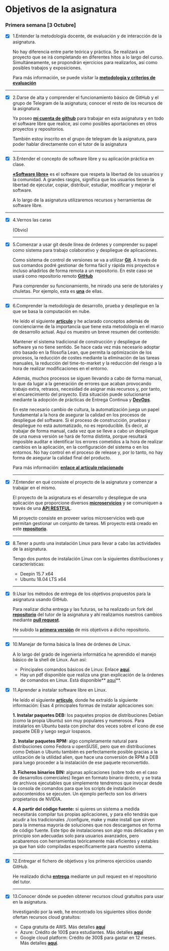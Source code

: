 # Objetivos de la asignatura

### Primera semana [3 Octubre]


* [x] 1.Entender la metodología docente, de evaluación y de interacción de la asignatura.

  No hay diferencia entre parte teórica y práctica. Se realizará un proyecto que se irá completando en diferentes hitos a lo largo del curso. Simultáneamente, se propondrán ejercicios para realizarlos, así como posibles trabajos y exposiciones.

  Para más información, se puede visitar la **[metodología y criterios de evaluación](https://github.com/JJ/CC-18-19/blob/master/Metodolog%C3%ADa_y_criterios_de_evaluaci%C3%B3n.md)**

---

* [x] 2.Darse de alta y comprender el funcionamiento básico de GitHub y el grupo de Telegram de la asignatura; conocer el resto de los recursos de la asignatura.

  Ya poseo **[mi cuenta de github](https://github.com/jmv74211)** para trabajar en esta asignatura y en todo el software libre que realice, así como posibles aportaciones en otros proyectos y repositorios.

  También estoy inscrito en el grupo de telegram de la asignatura, para poder hablar directamente con el tutor de la asignatura

  ---

* [x] 3.Entender el concepto de software libre y su aplicación práctica en clase.

  **[«Software libre»](https://www.gnu.org/philosophy/free-sw.es.html)** es el software que respeta la libertad de los usuarios y la comunidad. A grandes rasgos, significa que los usuarios tienen la libertad de ejecutar, copiar, distribuir, estudiar, modificar y mejorar el software.

  A lo largo de la asignatura utilizaremos recursos y herramientas de software libre.

---

* [x] 4.Vernos las caras

  (Obvio)

  ---

* [x] 5.Comenzar a usar git desde línea de órdenes y comprender su papel como sistema para trabajo colaborativo y despliegue de aplicaciones.

  Como sistema de control de versiones se va a utilizar **[Git](https://git-scm.com/)**. A través de sus comandos podré gestionar de forma fácil y rápida mis proyectos e incluso añadirlos de forma remota a un repositorio. En este caso se usará como repositorio remoto **[GitHub](https://github.com/)**

  Para comprender su funcionamiento, he mirado una serie de tutoriales y chuletas. Por ejemplo, esta es **[una](http://rogerdudler.github.io/git-guide/index.es.html)** de ellas.

  ---

* [x] 6.Comprender la metodología de desarrollo, prueba y despliegue en la que se basa la computación en nube.

  He leído el siguiente **[artículo](http://www.mtp.es/como-implantar-una-metodologia-de-entrega-continua-y-devops/)** y he aclarado conceptos además de concienciarme de la importancia que tiene esta metodología en el marco de desarrollo actual. Aquí os muestro un breve resumen del contenido:

  Mantener el sistema tradicional de construcción y despliegue de software ya no tiene sentido. Se hace cada vez más necesario adoptar otro basado en la filosofía Lean, que permita la optimización de los procesos, la reducción de costes mediante la eliminación de las tareas manuales, la reducción del time-to-market y la reducción del riesgo a la hora de realizar modificaciones en el entorno.

  Además, muchos procesos se siguen llevando a cabo de forma manual, lo que da lugar a la generación de errores que acaban provocando trabajo extra, retrasos, necesidad de asignar más recursos y, por tanto, el encarecimiento del proyecto. Esta situación puede solucionarse mediante la adopción de prácticas de Entrega Continua y **[DevOps](https://www.paradigmadigital.com/techbiz/que-es-devops-y-sobre-todo-que-no-es-devops/)**.

  En este necesario cambio de cultura, la automatización juega un papel fundamental a la hora de asegurar la calidad en los procesos de despliegue del software. Si el proceso de construcción, pruebas y despliegue no está automatizado, no es reproducible. Es decir, al trabajar de forma manual, cada vez que se lleve a cabo un despliegue de una nueva versión se hará de forma distinta, porque resultará imposible auditar e identificar los errores cometidos a la hora de realizar cambios en la aplicación, en la configuración del sistema o en los entornos. No hay control en el proceso de release y, por lo tanto, no hay forma de asegurar la calidad final del producto.

  Para más información: **[enlace al artículo relacionado](http://www.mtp.es/como-implantar-una-metodologia-de-entrega-continua-y-devops/)**

  ---

* [x] 7.Entender en qué consiste el proyecto de la asignatura y comenzar a trabajar en el mismo.

  El proyecto de la asignatura es el desarrollo y despliegue de una aplicación que proporcione diversos **[microservicios](http://www.javiergarzas.com/2015/06/microservicios.html)** y se comuniquen a través de una **[API RESTFUL](https://www.codigonaranja.com/2018/restful-web-service/)**.

  Mi proyecto consiste en proveer varios microservicios web que permitan gestionar un conjunto de tareas. Mi proyecto está creado en este **[repositorio](https://github.com/jmv74211/Proyecto-cloud-computing)**.

  ---

* [x] 8.Tener a punto una instalación Linux para llevar a cabo las actividades de la asignatura.

  Tengo dos puntos de instalación Linux con la siguientes distribuciones y características:
  - Deepin 15.7 x64
  - Ubuntu 18.04 LTS x64

  ---

* [x] 9.Usar los métodos de entrega de los objetivos propuestos para la asignatura usando GitHub.

  Para realizar dicha entrega y las futuras, se ha realizado un fork del **[repositorio](https://github.com/JJ/CC-18-19)** del tutor de la asignatura y ahí realizamos nuestros cambios mediante **[pull request](http://aprendegit.com/que-es-un-pull-request/)**.

  He subido la **[primera versión](https://github.com/JJ/CC-18-19/blob/master/objetivos/jmv74211.md)** de mis objetivos a dicho repositorio.

  ---
* [x] 10.Manejar de forma básica la línea de órdenes de Linux.

  A lo largo del grado de ingeniería informática he aprendido el manejo básico de la shell de Linux. Aun así:

  - Principales comandos básicos de Linux: Enlace **[aquí](https://hipertextual.com/archivo/2014/04/comandos-basicos-terminal/)**.

  * Hay un pdf disponible que realiza una gran explicación de la órdenes de comandos en Linux. Está disponible** [aquí](https://drive.google.com/file/d/0Bz_k22Jugr3UOUs5U1VzQzBRVEE/view)**.


* [x] 11.Aprender a instalar software libre en Linux.

  He leído el siguiente **[artículo](https://www.muylinux.com/2009/01/20/como-instalar-software-en-linux/)**, donde he extraído la siguiente información:
  Esas 4 principales formas de instalar aplicaciones son:

  **1. Instalar paquetes DEB:** los paquetes propios de distribuciones Debian (como la propia Ubuntu) son muy populares y numerosos. Para instalarlos en Ubuntu basta con pinchar dos veces sobre el icono de ese paquete DEB y luego seguir lospasos.

  **2. Instalar paquetes RPM:** algo completamente natural para distribuciones como Fedora u openSUSE, pero que en distribuciones como Debian o Ubuntu también es perfectamente posible gracias a la utilización de la utilidad alien, que hace una conversión de RPM a DEB para luego proceder a la instalación de ese paquete reconvertido.

  **3. Ficheros binarios BIN:** algunas aplicaciones (sobre todo en el caso de desarrollos comerciales) llegan en formato binario directo, y se trata de archivos ejecutables que simplemente tendremos que invocar desde la consola de comandos para que los scripts de instalación autocontenidos se ejecuten. Un ejemplo perfecto son los drivers propietarios de NVIDIA.

  **4. A partir del código fuente:** si quieres un sistema a medida necesitarás compilar tus propias aplicaciones, y para ello tendrás que acudir a los tradicionales ./configure, make y make install que sirven para la inmensa mayoría de soluciones que nos descargamos en forma de código fuente. Este tipo de instalaciones son algo más delicadas y en principio son adecuadas solo para usuarios avanzados, pero acabaremos con herramientas teóricamente más eficientes y estables ya que han sido compiladas específicamente para nuestro sistema.

  ---

* [x] 12.Entregar el fichero de objetivos y los primeros ejercicios usando GitHub.

  He realizado dicha **[entrega](https://github.com/JJ/CC-18-19/blob/master/objetivos/jmv74211.md)** mediante un pull request en el repositorio del tutor.

  ---

* [x] 13.Conocer dónde se pueden obtener recursos cloud gratuitos para usar en la asignatura.

  Investigando por la web, he encontrado los siguientes sitios donde ofertan recursos cloud gratuitos:

  - Capa gratuita de AWS. Más detalles **[aquí](https://aws.amazon.com/es/free/)**
  - Azure: Crédito de 100$ para estudiantes. Más detalles **[aquí](https://azure.microsoft.com/es-es/free/students/)**
  - Google cloud platform: Crédito de 300$ para gastar en 12 meses. Más detalles **[aquí](https://cloud.google.com/free/?hl=es-NI)**.

